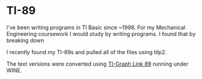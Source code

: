# TI-89

I've been writing programs in TI Basic since ~1998. For my Mechanical Engineering coursework I would study by writing programs. I found that by breaking down 

I recently found my TI-89s and pulled all of the files using tilp2.

The text versions were converted using [TI-Graph Link 89](https://education.ti.com/en/us/software/details/en/A2E9B3DFCB44490DBD5449E05721767D/ti-graph-link-for-windows) running under WINE.
